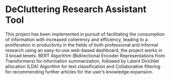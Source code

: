 # DeCluttering Research Assistant Tool

This project has been implemented in pursuit of facilitating the consumption of information with increased coherency and efficiency, leading to a proliferation in productivity in the fields of both professional and informal research using an easy-to-use web-based dashboard, the project works in 3 broad tenets. BERT Algorithm (Bidirectional Encoder Representations from Transformers) for information summarization, followed by Latent Dirichlet allocation (LDA) Algorithm for text classification and Collaborative filtering for recommending further articles for the user’s knowledge expansion.